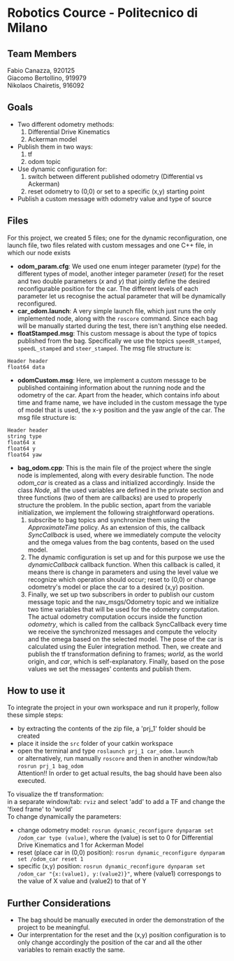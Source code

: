 # Robotics Cource - Politecnico di Milano

## Team Members
Fabio Canazza, 920125  
Giacomo Bertollino, 919979  
Nikolaos Chairetis, 916092

## Goals
- Two different odometry methods: 
  1. Differential Drive Kinematics
  2. Ackerman model
- Publish them in two ways:
  1. tf
  2. odom topic
- Use dynamic configuration for:
  1. switch between different published odometry (Differential vs Ackerman)
  2. reset odometry to (0,0) or set to a specific (x,y) starting point
- Publish a custom message with odometry value and type of source

## Files
For this project, we created 5 files; one for the dynamic reconfiguration, one launch file, two files related with custom messages and one C++ file, in which our node exists
- **odom_param.cfg**:
We used one enum integer parameter (*type*) for the different types of model, another integer parameter (*reset*) for the reset and two double parameters (*x* and *y*) that jointly define the desired reconfigurable position for the car. The different levels of each parameter let us recognise the actual parameter that will be dynamically reconfigured.
- **car_odom.launch**:
A very simple launch file, which just runs the only implemented node, along with the `roscore` command. Since each bag will be manually started during the test, there isn't anything else needed.
- **floatStamped.msg**:
This custom message is about the type of topics published from the bag. Specifically we use the topics `speedR_stamped`, `speedL_stamped` and `steer_stamped`. The msg file structure is:
```
Header header
float64 data
```
- **odomCustom.msg**:
Here, we implement a custom message to be published containing information about the running node and the odometry of the car. Apart from the header, which contains info about time and frame name, we have included in the custom message the type of model that is used, the x-y position and the yaw angle of the car. The msg file structure is:
```
Header header
string type
float64 x
float64 y
float64 yaw
```
- **bag_odom.cpp**:
This is the main file of the project where the single node is implemented, along with every desirable function. The node *odom_car* is created as a class and initialized accordingly. Inside the class *Node*, all the used variables are defined in the private section and three functions (two of them are callbacks) are used to properly structure the problem. In the public section, apart from the variable initialization, we implement the following straightforward operations.
  1. subscribe to bag topics and synchronize them using the *ApproximateTime* policy. As an extension of this, the callback *SyncCallback* is used, where we immediately compute the velocity and the omega values from the bag contents, based on the used model.
  2. The dynamic configuration is set up and for this purpose we use the *dynamicCallback* callback function. When this callback is called, it means there is change in parameters and using the level value we recognize which operation should occur; reset to (0,0) or change odometry's model or place the car to a desired (x,y) position.
  3. Finally, we set up two subscribers in order to publish our custom message topic and the nav_msgs/Odometry topic and we initialize two time variables that will be used for the odometry computation.
The actual odometry computation occurs inside the function *odometry*, which is called from the callback SyncCallback every time we receive the synchronized messages and compute the velocity and the omega based on the selected model. The pose of the car is calculated using the Euler integration method. Then, we create and publish the tf transformation defining to frames; *world*, as the world origin, and *car*, which is self-explanatory. Finally, based on the pose values we set the messages' contents and publish them.

## How to use it
To integrate the project in your own workspace and run it properly, follow these simple steps:
- by extracting the contents of the zip file, a 'prj_1' folder should be created
- place it inside the `src` folder of your catkin workspace
- open the terminal and type `roslaunch prj_1 car_odom.launch`<br>or alternatively, run manually `roscore` and then in another window/tab `rosrun prj_1 bag_odom`<br>Attention!! In order to get actual results, the bag should have been also executed.

To visualize the tf transformation:<br>in a separate window/tab: `rviz` and select 'add' to add a TF and change the 'fixed frame' to 'world'<br>
To change dynamically the parameters:
- change odometry model: `rosrun dynamic_reconfigure dynparam set /odom_car type (value)`, where the (value) is set to 0 for Differential Drive Kinematics and 1 for Ackerman Model
- reset (place car in (0,0) position): `rosrun dynamic_reconfigure dynparam set /odom_car reset 1`
- specific (x,y) position: `rosrun dynamic_reconfigure dynparam set /odom_car "{x:(value1), y:(value2)}"`, where (value1) correspongs to the value of X value and (value2) to that of Y

## Further Considerations
* The bag should be manually executed in order the demonstration of the project to be meaningful.
* Our interprentation for the reset and the (x,y) position configuration is to only change accordingly the position of the car and all the other variables to remain exactly the same.
